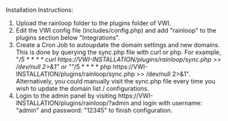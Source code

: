 Installation Instructions:

1. Upload the rainloop folder to the plugins folder of VWI.
2. Edit the VWI config file (includes/config.php) and add "rainloop" to the plugins section below "Integrations".
3. Create a Cron Job to autoupdate the domain settings and new domains. This is done by querying the sync.php file with curl or php. For example, "*/5 * * * * curl https://VWI-INSTALLATION/plugins/rainloop/sync.php >> /dev/null 2>&1" or ""*/5 * * * * php https://VWI-INSTALLATION/plugins/rainloop/sync.php >> /dev/null 2>&1". Alternatively, you could manually visit the sync.php file every time you wish to update the domain list / configurations.
4. Login to the admin panel by visiting https://VWI-INSTALLATION/plugins/rainloop/?admin and login with username: "admin" and password: "12345" to finish configuration.